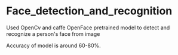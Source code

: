 # Face_detection_and_recognition
Used OpenCv and caffe OpenFace pretrained model to detect and recognize a person's face from image

Accuracy of model is around 60-80%.
